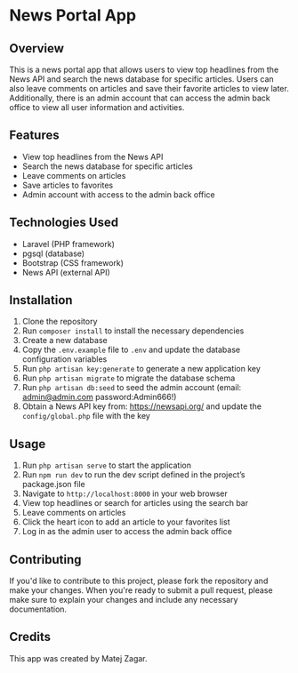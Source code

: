 # News Portal App

## Overview

This is a news portal app that allows users to view top headlines from the News API and search the news database for specific articles. 
Users can also leave comments on articles and save their favorite articles to view later. 
Additionally, there is an admin account that can access the admin back office to view all user information and activities.

## Features

- View top headlines from the News API
- Search the news database for specific articles
- Leave comments on articles
- Save articles to favorites
- Admin account with access to the admin back office

## Technologies Used

- Laravel (PHP framework)
- pgsql (database)
- Bootstrap (CSS framework)
- News API (external API)

## Installation

1. Clone the repository
2. Run `composer install` to install the necessary dependencies
3. Create a new database
4. Copy the `.env.example` file to `.env` and update the database configuration variables
5. Run `php artisan key:generate` to generate a new application key
6. Run `php artisan migrate` to migrate the database schema
7. Run `php artisan db:seed` to seed the admin account (email: admin@admin.com  password:Admin666!)
8. Obtain a News API key from: https://newsapi.org/ and update the `config/global.php` file with the key

## Usage

1. Run `php artisan serve` to start the application
2. Run `npm run dev` to run the dev script defined in the project’s package.json file
3. Navigate to `http://localhost:8000` in your web browser
4. View top headlines or search for articles using the search bar
5. Leave comments on articles
6. Click the heart icon to add an article to your favorites list
7. Log in as the admin user to access the admin back office

## Contributing

If you'd like to contribute to this project, please fork the repository and make your changes. When you're ready to submit a pull request, please make sure to explain your changes and include any necessary documentation.

## Credits

This app was created by Matej Zagar.
